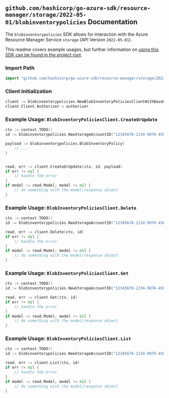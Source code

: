 
## `github.com/hashicorp/go-azure-sdk/resource-manager/storage/2022-05-01/blobinventorypolicies` Documentation

The `blobinventorypolicies` SDK allows for interaction with the Azure Resource Manager Service `storage` (API Version `2022-05-01`).

This readme covers example usages, but further information on [using this SDK can be found in the project root](https://github.com/hashicorp/go-azure-sdk/tree/main/docs).

### Import Path

```go
import "github.com/hashicorp/go-azure-sdk/resource-manager/storage/2022-05-01/blobinventorypolicies"
```


### Client Initialization

```go
client := blobinventorypolicies.NewBlobInventoryPoliciesClientWithBaseURI("https://management.azure.com")
client.Client.Authorizer = authorizer
```


### Example Usage: `BlobInventoryPoliciesClient.CreateOrUpdate`

```go
ctx := context.TODO()
id := blobinventorypolicies.NewStorageAccountID("12345678-1234-9876-4563-123456789012", "example-resource-group", "accountValue")

payload := blobinventorypolicies.BlobInventoryPolicy{
	// ...
}


read, err := client.CreateOrUpdate(ctx, id, payload)
if err != nil {
	// handle the error
}
if model := read.Model; model != nil {
	// do something with the model/response object
}
```


### Example Usage: `BlobInventoryPoliciesClient.Delete`

```go
ctx := context.TODO()
id := blobinventorypolicies.NewStorageAccountID("12345678-1234-9876-4563-123456789012", "example-resource-group", "accountValue")

read, err := client.Delete(ctx, id)
if err != nil {
	// handle the error
}
if model := read.Model; model != nil {
	// do something with the model/response object
}
```


### Example Usage: `BlobInventoryPoliciesClient.Get`

```go
ctx := context.TODO()
id := blobinventorypolicies.NewStorageAccountID("12345678-1234-9876-4563-123456789012", "example-resource-group", "accountValue")

read, err := client.Get(ctx, id)
if err != nil {
	// handle the error
}
if model := read.Model; model != nil {
	// do something with the model/response object
}
```


### Example Usage: `BlobInventoryPoliciesClient.List`

```go
ctx := context.TODO()
id := blobinventorypolicies.NewStorageAccountID("12345678-1234-9876-4563-123456789012", "example-resource-group", "accountValue")

read, err := client.List(ctx, id)
if err != nil {
	// handle the error
}
if model := read.Model; model != nil {
	// do something with the model/response object
}
```

